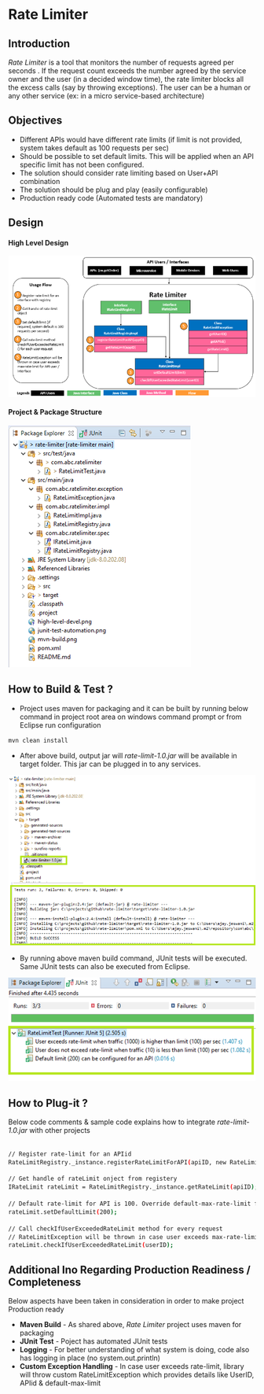 # Rate Limiter

## Introduction 
*Rate Limiter* is a tool that monitors the number of requests agreed per seconds . If the request count exceeds the number agreed by the service owner and the user (in a decided window time), the rate limiter blocks all the excess calls (say by throwing exceptions). The user can be a human or any other service (ex: in a micro service-based architecture)

## Objectives

- Different APIs would have different rate limits (if limit is not provided, system takes default as 100 requests per sec)
- Should be possible to set default limits. This will be applied when an API specific limit has not been configured.
- The solution should consider rate limiting based on User+API combination
- The solution should be plug and play (easily configurable)
- Production ready code (Automated tests are mandatory)

## Design

#### High Level Design
![Screenshot](high-level-design.png) <!-- .element height="100%" width="100%" -->

#### Project & Package Structure
![Screenshot](package-structure.png) <!-- .element height="100%" width="100%" -->

## How to Build & Test ?

- Project uses maven for packaging and it can be built by running below command in project root area on windows command prompt or from Eclipse run configuration
```sh
mvn clean install
```
- After above build, output jar will *rate-limit-1.0.jar* will be available in target folder. This jar can be plugged in to any services.

![Screenshot](mvn-build.png) <!-- .element height="100%" width="100%" -->

- By running above maven build command, JUnit tests will be executed. Same JUnit tests can also be executed from Eclipse. 

![Screenshot](junit-test-automation.png) <!-- .element height="100%" width="100%" -->

## How to Plug-it ?
Below code comments & sample code explains how to integrate *rate-limit-1.0.jar* with other projects
```sh

// Register rate-limit for an APIid
RateLimitRegistry._instance.registerRateLimitForAPI(apiID, new RateLimitImpl(apiID)); 

// Get handle of rateLimit onject from registery
IRateLimit rateLimit = RateLimitRegistry._instance.getRateLimit(apiID);

// Default rate-limit for API is 100. Override default-max-rate-limit for API (if required)
rateLimit.setDefaultLimit(200);

// Call checkIfUserExceededRateLimit method for every request
// RateLimitException will be thrown in case user exceeds max-rate-limit for API
rateLimit.checkIfUserExceededRateLimit(userID);

```

## Additional Ino Regarding Production Readiness / Completeness

Below aspects have been taken in consideration in order to make project Production ready 

- **Maven Build** - As shared above, *Rate Limiter* project uses maven for packaging
- **JUnit Test** - Poject has automated JUnit tests
- **Logging** - For better understanding of what system is doing, code also has logging in place (no system.out.println)
- **Custom Exception Handling** - In case user exceeds rate-limit, library will throw custom RateLimitException which provides details like UserID, APIid & default-max-limit
